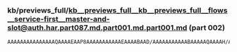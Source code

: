 ### kb/previews_full/kb__previews_full__kb__previews_full__flows__service-first__master-and-slot@auth.har.part087.md.part001.md.part001.md (part 002)

```md
AAAAAAAAAAAAAAAQAAAAEAAP8AAAAAAAAAAAEAAAABAAD/AAAAAAAAAAABAAAAAQAAAAH/AP8AAAAAAQAA/wEAAAABAAD/AAAAAAEAAP8BAAAAAQAA/wAAAAABAAD/A
```

```

